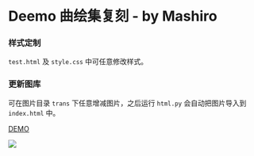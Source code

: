 ﻿Deemo 曲绘集复刻 - by Mashiro
===

### 样式定制

`test.html` 及 `style.css` 中可任意修改样式。

### 更新图库

可在图片目录 `trans` 下任意增减图片，之后运行 `html.py` 会自动把图片导入到 `index.html` 中。

[DEMO](https://seemo.shino.cc)

![](https://view.moezx.cc/images/2018/04/06/Capture.png)
